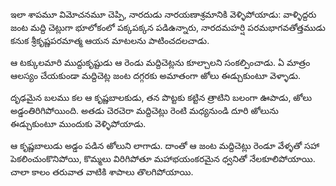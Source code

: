 ﻿ఇలా శాపమూ విమోచనమూ చెప్పి, నారదుడు నారయణాశ్రమానికి వెళ్ళిపోయాడు: వాళ్ళిద్దరు జంట మద్ది చెట్లుగా భూలోకంలో పక్కపక్కన పడిఉన్నారు, నారదమహర్షి పరమభాగవతోత్తముడు కనుక శ్రీకృష్ణపరమాత్మ ఆయన మాటలను పాటించదలచాడు. 

ఆ టక్కులమారి ముద్దుకృష్టుడు ఆ రెండు మద్దిచెట్లను కూల్చాలని సంకల్పించాడు. ఏ మాత్రం ఆలస్యం చేయకుండా మద్దిచెట్ల జంట దగ్గరకు అమాతంగా ఱోలు ఈడ్చుకుంటూ వెళ్ళాడు. 

దృఢమైన బలము కల ఆ కృష్ణబాలకుడు, తన పొట్టకు కట్టిన త్రాటిని బలంగా ఊపాడు, ఱోలు అడ్డంతిరిగిపోయింది. అతడు చెరచెరా మద్దిచెట్లు రెంటి మధ్యనుండి దూరి ఱోలును ఈడ్చుకుంటూ ముందుకు వెళ్ళిపోయాడు. 

ఆ కృష్ణబాలుడు అడ్డం పడిన ఱోలుని లాగాడు. దాంతో ఆ జంట మద్దిచెట్లు రెండూ వేళ్ళతో సహా పెకలించుంకొనిపోయి, కొమ్మలు విరిగిపోతూ మహాభయంకరమైన ధ్వనితో నేలకూలిపోయాయి. చాలా కాలం తరువాత వాటికి శాపాలు తొలగిపోయాయి. 

